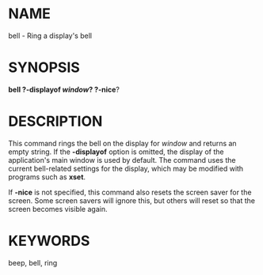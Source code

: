 # NAME

bell - Ring a display\'s bell

# SYNOPSIS

**bell **?**-displayof ***window*? ?**-nice**?

# DESCRIPTION

This command rings the bell on the display for *window* and returns an
empty string. If the **-displayof** option is omitted, the display of
the application\'s main window is used by default. The command uses the
current bell-related settings for the display, which may be modified
with programs such as **xset**.

If **-nice** is not specified, this command also resets the screen saver
for the screen. Some screen savers will ignore this, but others will
reset so that the screen becomes visible again.

# KEYWORDS

beep, bell, ring
